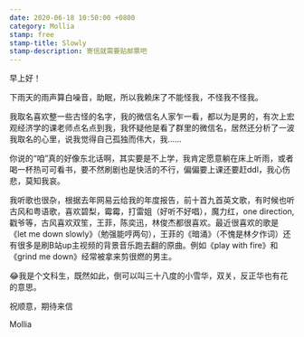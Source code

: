 ```yaml
---
date: 2020-06-18 10:50:00 +0800
category: Mollia
stamp: free
stamp-title: Slowly
stamp-description: 寄信就需要贴邮票吧
---
```


<p>
早上好！

下雨天的雨声算白噪音，助眠，所以我赖床了不能怪我，不怪我不怪我。

我取名喜欢整一些古怪的名字，我的微信名人家乍一看，都以为是男的，有次上宏观经济学的课老师点名点到我，我怀疑他是看了群里的微信名，居然还分析了一波我取名的心里，说我觉得自己孤独而伟大，我……

你说的“咱”真的好像东北话啊，其实要是不上学，我肯定愿意躺在床上听雨，或者喝一杯热可可看书，要不然刷剧也是快活的不行，偏偏要上课还要赶ddl，我心伤悲，莫知我哀。

我听歌也很杂，根据去年网易云给我的年度报告，前十首九首英文歌，有时候也听古风和粤语歌，喜欢碧梨，霉霉，打雷姐（好听不好唱），魔力红，one direction,戳爷等，古风喜欢双笙，王菲，陈奕迅，林俊杰都很喜欢。最近很喜欢的歌是《let me down slowly》（勉强能哼两句），王菲的《暗涌》（不愧是林夕作词）还有很多是刷B站up主视频的背景音乐跑去翻的原曲。例如《play with fire》和《grind me down》经常被拿来剪很燃的男主。

😂我是个文科生，既然如此，倒可以叫三十八度的小雪华，双关，反正华也有花的意思。

祝顺意，期待来信

Mollia

</p>